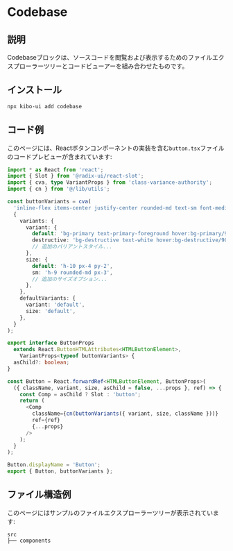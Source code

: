 # Codebase

## 説明
Codebaseブロックは、ソースコードを閲覧および表示するためのファイルエクスプローラーツリーとコードビューアーを組み合わせたものです。

## インストール
```bash
npx kibo-ui add codebase
```

## コード例
このページには、Reactボタンコンポーネントの実装を含む`button.tsx`ファイルのコードプレビューが含まれています:

```typescript
import * as React from 'react';
import { Slot } from '@radix-ui/react-slot';
import { cva, type VariantProps } from 'class-variance-authority';
import { cn } from '@/lib/utils';

const buttonVariants = cva(
  'inline-flex items-center justify-center rounded-md text-sm font-medium',
  {
    variants: {
      variant: {
        default: 'bg-primary text-primary-foreground hover:bg-primary/90',
        destructive: 'bg-destructive text-white hover:bg-destructive/90',
        // 追加のバリアントスタイル...
      },
      size: {
        default: 'h-10 px-4 py-2',
        sm: 'h-9 rounded-md px-3',
        // 追加のサイズオプション...
      },
    },
    defaultVariants: {
      variant: 'default',
      size: 'default',
    },
  }
);

export interface ButtonProps
  extends React.ButtonHTMLAttributes<HTMLButtonElement>,
    VariantProps<typeof buttonVariants> {
  asChild?: boolean;
}

const Button = React.forwardRef<HTMLButtonElement, ButtonProps>(
  ({ className, variant, size, asChild = false, ...props }, ref) => {
    const Comp = asChild ? Slot : 'button';
    return (
      <Comp
        className={cn(buttonVariants({ variant, size, className }))}
        ref={ref}
        {...props}
      />
    );
  }
);

Button.displayName = 'Button';
export { Button, buttonVariants };
```

## ファイル構造例
このページにはサンプルのファイルエクスプローラーツリーが表示されています:
```
src
├── components
```
